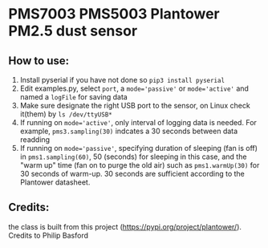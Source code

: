 # PMS7003 PMS5003 Plantower PM2.5 dust sensor
## How to use:
1. Install pyserial if you have not done so `pip3 install pyserial`
2. Edit examples.py, select `port`, a `mode='passive'` or `mode='active'` and named a `logFile` for saving data
3. Make sure designate the right USB port to the sensor, on Linux check it(them) by `ls /dev/ttyUSB*`
4. If running on `mode='active'`, only interval of logging data is needed. For example, `pms3.sampling(30)` indcates a 30 seconds between data readding
5. If running on `mode='passive'`, specifying duration of sleeping (fan is off) in `pms1.sampling(60)`, 50 (seconds) for sleeping in this case, and the "warm up" time (fan on to purge the old air) such as `pms1.warmUp(30)` for 30 seconds of warm-up. 30 seconds are sufficient according to the Plantower datasheet.

## Credits:
the class is built from this project (https://pypi.org/project/plantower/). Credits to Philip Basford
